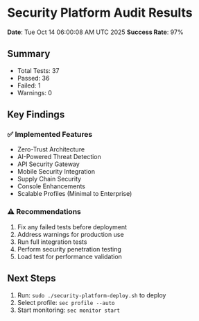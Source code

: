 # Security Platform Audit Results

**Date**: Tue Oct 14 06:00:08 AM UTC 2025
**Success Rate**: 97%

## Summary
- Total Tests: 37
- Passed: 36  
- Failed: 1
- Warnings: 0

## Key Findings

### ✅ Implemented Features
- Zero-Trust Architecture
- AI-Powered Threat Detection
- API Security Gateway
- Mobile Security Integration
- Supply Chain Security
- Console Enhancements
- Scalable Profiles (Minimal to Enterprise)

### ⚠️ Recommendations
1. Fix any failed tests before deployment
2. Address warnings for production use
3. Run full integration tests
4. Perform security penetration testing
5. Load test for performance validation

## Next Steps
1. Run: `sudo ./security-platform-deploy.sh` to deploy
2. Select profile: `sec profile --auto`
3. Start monitoring: `sec monitor start`
